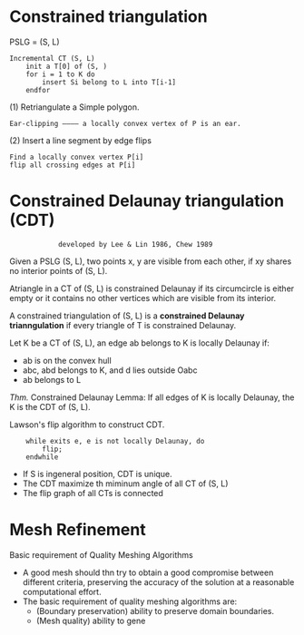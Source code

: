 # Constrained triangulation
PSLG = (S, L)

```
Incremental CT (S, L)
    init a T[0] of (S, )
    for i = 1 to K do 
        insert Si belong to L into T[i-1]
    endfor
```

(1) Retriangulate a Simple polygon.

    Ear-clipping ———— a locally convex vertex of P is an ear.

(2) Insert a line segment by edge flips

    Find a locally convex vertex P[i]
    flip all crossing edges at P[i]

# Constrained Delaunay triangulation (CDT)
                developed by Lee & Lin 1986, Chew 1989

Given a PSLG (S, L), 
two points x, y are visible from each other, if xy shares no interior points of (S, L).

Atriangle in a CT of (S, L) is constrained Delaunay if its circumcircle is either empty or it contains 
no other vertices which are visible from its interior.

A constrained triangulation of (S, L) is a **constrained Delaunay trianngulation** if every triangle of 
T is constrained Delaunay.

Let K be a CT of (S, L), an edge ab belongs to K is locally Delaunay if:
* ab is on the convex hull
* abc, abd belongs to K, and d lies outside Oabc
* ab belongs to L

*Thm.* Constrained Delaunay Lemma:
    If all edges of K is locally Delaunay, the K is the CDT of (S, L).

Lawson's flip algorithm to construct CDT.
```
    while exits e, e is not locally Delaunay, do 
        flip;
    endwhile
```

+ If S is ingeneral position, CDT is unique.
+ The CDT maximize th miminum angle of all CT of (S, L)
+ The flip graph of all CTs is connected

# Mesh Refinement
Basic requirement of Quality Meshing Algorithms
+ A good mesh should thn try to obtain a good compromise between different criteria, 
    preserving the accuracy of the solution at a reasonable computational effort.
+ The basic requirement of quality meshing algorithms are:
   + (Boundary preservation) ability to preserve domain boundaries.
   + (Mesh quality) ability to gene

